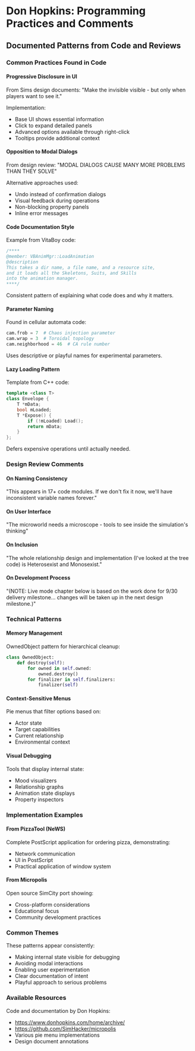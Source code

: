 # Don Hopkins: Programming Practices and Comments
## Documented Patterns from Code and Reviews

### Common Practices Found in Code

#### Progressive Disclosure in UI
From Sims design documents: "Make the invisible visible - but only when players want to see it."

Implementation:
- Base UI shows essential information
- Click to expand detailed panels
- Advanced options available through right-click
- Tooltips provide additional context

#### Opposition to Modal Dialogs
From design review: "MODAL DIALOGS CAUSE MANY MORE PROBLEMS THAN THEY SOLVE"

Alternative approaches used:
- Undo instead of confirmation dialogs
- Visual feedback during operations
- Non-blocking property panels
- Inline error messages

#### Code Documentation Style
Example from VitaBoy code:
```cpp
/****
@member: VBAnimMgr::LoadAnimation
@description
This takes a dir name, a file name, and a resource site,
and it loads all the Skeletons, Suits, and Skills 
into the animation manager.
****/
```

Consistent pattern of explaining what code does and why it matters.

#### Parameter Naming
Found in cellular automata code:
```python
cam.frob = 7  # Chaos injection parameter
cam.wrap = 3  # Toroidal topology
cam.neighborhood = 46  # CA rule number
```

Uses descriptive or playful names for experimental parameters.

#### Lazy Loading Pattern
Template from C++ code:
```cpp
template <class T>
class Envelope {
    T *mData;
    bool mLoaded;
    T *Expose() {
        if (!mLoaded) Load();
        return mData;
    }
};
```

Defers expensive operations until actually needed.

### Design Review Comments

#### On Naming Consistency
"This appears in 17+ code modules. If we don't fix it now, we'll have inconsistent variable names forever."

#### On User Interface
"The microworld needs a microscope - tools to see inside the simulation's thinking"

#### On Inclusion
"The whole relationship design and implementation (I've looked at the tree code) is Heterosexist and Monosexist."

#### On Development Process
"(NOTE: Live mode chapter below is based on the work done for 9/30 delivery milestone... changes will be taken up in the next design milestone.)"

### Technical Patterns

#### Memory Management
OwnedObject pattern for hierarchical cleanup:
```python
class OwnedObject:
    def destroy(self):
        for owned in self.owned:
            owned.destroy()
        for finalizer in self.finalizers:
            finalizer(self)
```

#### Context-Sensitive Menus
Pie menus that filter options based on:
- Actor state
- Target capabilities  
- Current relationship
- Environmental context

#### Visual Debugging
Tools that display internal state:
- Mood visualizers
- Relationship graphs
- Animation state displays
- Property inspectors

### Implementation Examples

#### From PizzaTool (NeWS)
Complete PostScript application for ordering pizza, demonstrating:
- Network communication
- UI in PostScript
- Practical application of window system

#### From Micropolis
Open source SimCity port showing:
- Cross-platform considerations
- Educational focus
- Community development practices

### Common Themes

These patterns appear consistently:
- Making internal state visible for debugging
- Avoiding modal interactions
- Enabling user experimentation
- Clear documentation of intent
- Playful approach to serious problems

### Available Resources

Code and documentation by Don Hopkins:
- https://www.donhopkins.com/home/archive/
- https://github.com/SimHacker/micropolis
- Various pie menu implementations
- Design document annotations 